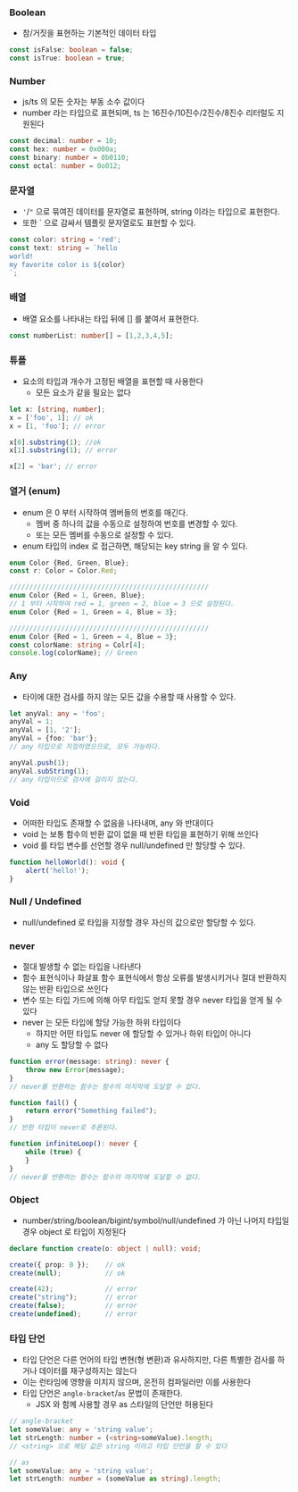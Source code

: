 ### Boolean

* 참/거짓을 표현하는 기본적인 데이터 타입

```typescript
const isFalse: boolean = false;
const isTrue: boolean = true;
```

### Number

* js/ts 의 모든 숫자는 부동 소수 값이다
* number 라는 타입으로 표현되며, ts 는 16진수/10진수/2진수/8진수 리터럴도 지원된다

```typescript
const decimal: number = 10;
const hex: number = 0x000a;
const binary: number = 0b0110;
const octal: number = 0o012;
```

### 문자열

* `'`/`"` 으로 묶여진 데이터를 문자열로 표현하며, string 이라는 타입으로 표현한다.
* 또한 ` 으로 감싸서 템플릿 문자열로도 표현할 수 있다.

```typescript
const color: string = 'red';
const text: string = `hello
world!
my favorite color is ${color}
`;
```

### 배열

* 배열 요소를 나타내는 타입 뒤에 [] 를 붙여서 표현한다.

```typescript
const numberList: number[] = [1,2,3,4,5];
```

### 튜플

* 요소의 타입과 개수가 고정된 배열을 표현할 때 사용한다
    * 모든 요소가 같을 필요는 없다
    
```typescript
let x: [string, number];
x = ['foo', 1]; // ok
x = [1, 'foo']; // error

x[0].substring(1); //ok
x[1].substring(1); // error

x[2] = 'bar'; // error
```

### 열거 (enum)

* enum 은 0 부터 시작하여 멤버들의 번호를 매긴다.
    * 멤버 중 하나의 값을 수동으로 설정하여 번호를 변경할 수 있다.
    * 또는 모든 멤버를 수동으로 설정할 수 있다.
* enum 타입의 index 로 접근하면, 해당되는 key string 을 알 수 있다.

```typescript
enum Color {Red, Green, Blue};
const r: Color = Color.Red;

//////////////////////////////////////////////////
enum Color {Red = 1, Green, Blue};
// 1 부터 시작하여 red = 1, green = 2, blue = 3 으로 설정된다.
enum Color {Red = 1, Green = 4, Blue = 3};

//////////////////////////////////////////////////
enum Color {Red = 1, Green = 4, Blue = 3};
const colorName: string = Colr[4];
console.log(colorName); // Green
```

### Any

* 타이에 대한 검사를 하지 않는 모든 값을 수용할 때 사용할 수 있다.

```typescript
let anyVal: any = 'foo';
anyVal = 1;
anyVal = [1, '2'];
anyVal = {foo: 'bar'};
// any 타입으로 지정하였으므로, 모두 가능하다.

anyVal.push(1);
anyVal.subString(1);
// any 타입이므로 검사에 걸리지 않는다.
```

### Void

* 어떠한 타입도 존재할 수 없음을 나타내며, any 와 반대이다
* void 는 보통 함수의 반환 값이 없을 때 반환 타입을 표현하기 위해 쓰인다
* void 를 타입 변수를 선언할 경우 null/undefined 만 할당할 수 있다.

```typescript
function helloWorld(): void {
    alert('hello!');
}
```

### Null / Undefined

* null/undefined 로 타입을 지정할 경우 자신의 값으로만 할당할 수 있다.

### never

* 절대 발생할 수 없는 타입을 나타낸다
* 함수 표현식이나 화살표 함수 표현식에서 항상 오류를 발생시키거나 절대 반환하지 않는 반환 타입으로 쓰인다
* 변수 또는 타입 가드에 의해 아무 타입도 얻지 못할 경우 never 타입을 얻게 될 수 있다
* never 는 모든 타입에 할당 가능한 하위 타입이다
    * 하지만 어떤 타입도 never 에 할당할 수 있거나 하위 타입이 아니다
    * any 도 할당할 수 없다
    
```typescript
function error(message: string): never {
    throw new Error(message);
}
// never를 반환하는 함수는 함수의 마지막에 도달할 수 없다.

function fail() {
    return error("Something failed");
}
// 반환 타입이 never로 추론된다.

function infiniteLoop(): never {
    while (true) {
    }
}
// never를 반환하는 함수는 함수의 마지막에 도달할 수 없다.
```

### Object

* number/string/boolean/bigint/symbol/null/undefined 가 아닌 나머지 타입일 경우 object 로 타입이 지정된다

```typescript
declare function create(o: object | null): void;

create({ prop: 0 });    // ok
create(null);           // ok

create(42);             // error
create("string");       // error
create(false);          // error
create(undefined);      // error
```

### 타입 단언

* 타입 단언은 다른 언어의 타입 변현(형 변환)과 유사하지만, 다른 특별한 검사를 하거나 데이터를 재구성하지는 않는다
* 이는 런타임에 영향을 미치지 않으며, 온전히 컴파일러만 이를 사용한다
* 타입 단언은 `angle-bracket`/`as` 문법이 존재한다.
    * JSX 와 함께 사용할 경우 as 스타일의 단언만 허용된다

```typescript
// angle-bracket
let someValue: any = 'string value';
let strLength: number = (<string>someValue).length;
// <string> 으로 해당 값은 string 이라고 타입 단언을 할 수 있다

// as
let someValue: any = 'string value';
let strLength: number = (someValue as string).length;
```


